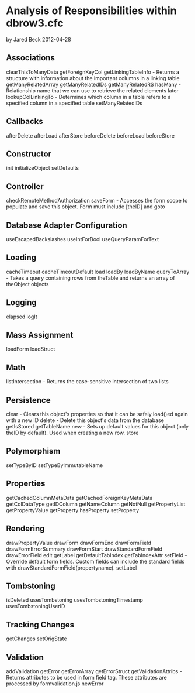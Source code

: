 Analysis of Responsibilities within dbrow3.cfc
===========================

by Jared Beck
2012-04-28

Associations
--------------
clearThisToManyData
getForeignKeyCol
getLinkingTableInfo - Returns a structure with information about the important columns in a linking table
getManyRelatedArray
getManyRelatedIDs
getManyRelatedRS
hasMany - Relationship name that we can use to retrieve the related elements later
lookupColLinkingTo - Determines which column in a table refers to a specified column in a specified table
setManyRelatedIDs

Callbacks
-----------
afterDelete
afterLoad
afterStore
beforeDelete
beforeLoad
beforeStore

Constructor
------------
init
initializeObject
setDefaults

Controller
-----------
checkRemoteMethodAuthorization
saveForm - Accesses the form scope to populate and save this object. Form must include [theID] and goto

Database Adapter Configuration
------------------------------
useEscapedBackslashes
useIntForBool
useQueryParamForText

Loading
-----------
cacheTimeout
cacheTimeoutDefault
load
loadBy
loadByName
queryToArray - Takes a query containing rows from theTable and returns an array of theObject objects

Logging
-----------
elapsed
logIt

Mass Assignment
----------------
loadForm
loadStruct

Math
----------
listIntersection - Returns the case-sensitive intersection of two lists

Persistence
------------
clear - Clears this object's properties so that it can be safely load()ed again with a new ID
delete - Delete this object's data from the database
getIsStored
getTableName
new - Sets up default values for this object (only theID by default). Used when creating a new row.
store

Polymorphism
------------
setTypeByID
setTypeByImmutableName

Properties
-----------
getCachedColumnMetaData
getCachedForeignKeyMetaData
getColDataType
getIDColumn
getNameColumn
getNotNull
getPropertyList
getPropertyValue
getProperty
hasProperty
setProperty

Rendering
------------
drawPropertyValue
drawForm
drawFormEnd
drawFormField
drawFormErrorSummary
drawFormStart
drawStandardFormField
drawErrorField
edit
getLabel
getDefaultTabIndex
getTabIndexAttr
setField - Override default form fields. Custom fields can include the standard fields with drawStandardFormField(propertyname).
setLabel

Tombstoning
-----------
isDeleted
usesTombstoning
usesTombstoningTimestamp
usesTombstoningUserID

Tracking Changes
----------------
getChanges
setOrigState

Validation
-----------
addValidation
getError
getErrorArray
getErrorStruct
getValidationAttribs - Returns attributes to be used in form field tag. These attributes are processed by formvalidation.js
newError
